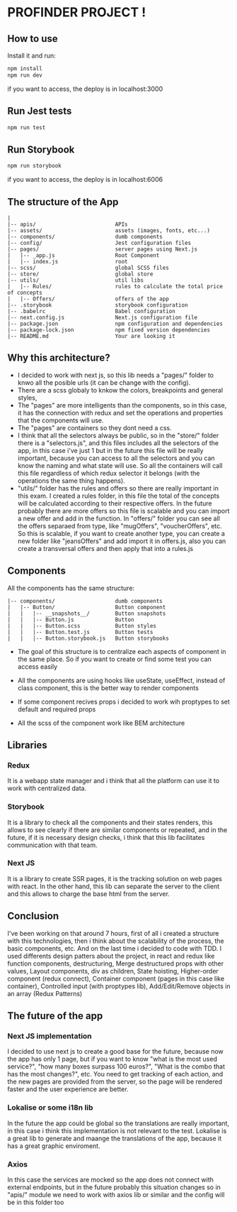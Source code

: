 # PROFINDER PROJECT !

## How to use

Install it and run:

```bash
npm install
npm run dev
```

if you want to access, the deploy is in localhost:3000

## Run Jest tests

```bash
npm run test
```

## Run Storybook

```bash
npm run storybook
```

if you want to access, the deploy is in localhost:6006

## The structure of the App

```
|
|-- apis/                         APIs
|-- assets/                       assets (images, fonts, etc...)
|-- components/                   dumb components
|-- config/                       Jest configuration files
|-- pages/                        server pages using Next.js
|   |-- _app.js                   Root Component
|   |-- index.js                  root
|-- scss/                         global SCSS files
|-- store/                        global store
|-- utils/                        util libs
|   |-- Rules/                    rules to calculate the total price of concepts
|   |-- Offers/                   offers of the app
|-- .storybook                    storybook configuration
|-- .babelrc                      Babel configuration
|-- next.config.js                Next.js configuration file
|-- package.json                  npm configuration and dependencies
|-- package-lock.json             npm fixed version dependencies
|-- README.md                     Your are looking it
```

## Why this architecture?

- I decided to work with next js, so this lib needs a "pages/" folder to knwo all the posible urls (it can be change with the config).
- There are a scss globaly to knkow the colors, breakpoints and general styles,
- The "pages" are more intelligents than the components, so in this case, it has the connection with redux and set the operations and properties that the components will use.
- The "pages" are containers so they dont need a css.
- I think that all the selectors always be public, so in the "store/" folder there is a "selectors.js", and this files includes all the selectors of the app, in this case i've just 1 but in the future this file will be really important, because you can access to all the selectors and you can know the naming and what state will use. So all the containers will call this file regardless of which redux selector it belongs (with the operations the same thing happens).
- "utils/" folder has the rules and offers so there are really important in this exam. I created a rules folder, in this file the total of the concepts will be calculated according to their respective offers. In the future probably there are more offers so this file is scalable and you can import a new offer and add in the function.
In "offers/" folder you can see all the offers separaed from type, like "mugOffers", "voucherOffers", etc. So this is scalable, if you want to create another type, you can create a new folder like "jeansOffers" and add import it in offers.js, also you can create a transversal offers and then apply that into a rules.js


## Components

All the components has the same structure:

```
|-- components/                   dumb components
|   |-- Button/                   Button component
|   |   |-- __snapshots__/        Button snapshots
|   |   |-- Button.js             Button
|   |   |-- Button.scss           Button styles
|   |   |-- Button.test.js        Button tests
|   |   |-- Button.storybook.js   Button storybooks
```

- The goal of this structure is to centralize each aspects of component in the same place.
  So if you want to create or find some test you can access easily

- All the components are using hooks like useState, useEffect, instead of class component, this is 
  the better way to render components

- If some component recives props i decided to work wih proptypes to set default and required props

- All the scss of the component work like BEM architecture

## Libraries

### Redux

It is a webapp state manager and i think that all the platform can use it to work with centralized data.

### Storybook

It is a library to check all the components and their states renders, this allows to see clearly if there are similar components or repeated, and in the future, if it is necessary design checks,
i think that this lib facilitates communication with that team.

### Next JS

It is a library to create SSR pages, it is the tracking solution on web pages with react. In the other hand, this lib can separate the server to the client and this allows to charge the base html from the server.

## Conclusion

I've been working on that around 7 hours, first of all i created a structure with this technologies, then i think about the scalability of the process, the basic components, etc. And on the last time i decided to code with TDD. I used differents design patters about the project, in react and redux like function components, destructuring, Merge destructured props with other values, Layout components, div as children, State hoisting, Higher-order component (redux connect), Container component (pages in this case like container), Controlled input (with proptypes lib), Add/Edit/Remove objects in an array (Redux Patterns)

## The future of the app

### Next JS implementation

I decided to use next js to create a good base for the future, because now the app has only 1 page,
but if you want to know "what is the most used service?", "how many boxes surpass 100 euros?",
"What is the combo that has the most changes?", etc. You need to get tracking of each action, and the
new pages are provided from the server, so the page will be rendered faster and the user experience are better.


### Lokalise or some i18n lib

In the future the app could be global so the translations are really important, in this case i think this implementation is not relevant to the test. Lokalise is a great lib to generate and maange the 
translations of the app, because it has a great graphic enviroment.

### Axios

In this case the services are mocked so the app does not connect with external endpoints, but in the
future probably this situation changes so in "apis/" module we need to work with axios lib or similar
and the config will be in this folder too